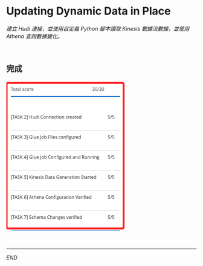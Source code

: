 # Updating Dynamic Data in Place

_建立 Hudi 連接，並使用自定義 Python 腳本讀取 Kinesis 數據流數據，並使用 Athena 查詢數據變化。_

<br>

## 完成

![](images/img_63.png)

<br>

___

_END_